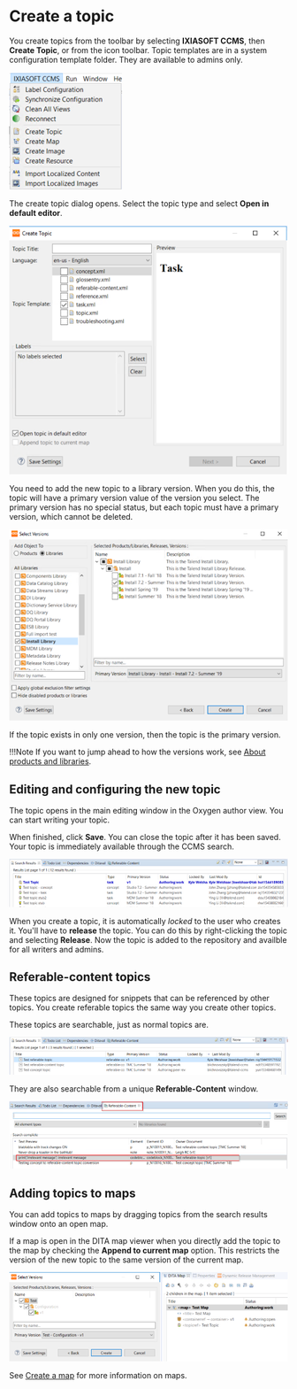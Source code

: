 # Create a topic

You create topics from the toolbar by selecting __IXIASOFT CCMS__, then __Create Topic__, or from the icon toolbar. Topic templates are in a system configuration template folder. They are available to admins only.

![create](./images/createTopic.png)

The create topic dialog opens. Select the topic type and select __Open in default editor__.

![create](./images/createTopicWindow.png)

You need to add the new topic to a library version. When you do this, the topic will have a primary version value of the version you select. The primary version has no special status, but each topic must have a primary version, which cannot be deleted.

![version](./images/selectVersion.png)

If the topic exists in only one version, then the topic is the primary version. 

!!!Note
If you want to jump ahead to how the versions work, see [About products and libraries](#About-products-and-libraries).

## Editing and configuring the new topic

The topic opens in the main editing window in the Oxygen author view. You can start writing your topic.

When finished, click __Save__. You can close the topic after it has been saved. Your topic is immediately available through the CCMS search.

![search](./images/searchResult.png)

When you create a topic, it is automatically _locked_ to the user who creates it. You'll have to __release__ the topic. You can do this by right-clicking the topic and selecting __Release__. Now the topic is added to the repository and availble for all writers and admins.

## Referable-content topics

These topics are designed for snippets that can be referenced by other topics. You create referable topics the same way you create other topics.

These topics are searchable, just as normal topics are.

![search](./images/referableTopic.png)

They are also searchable from a unique __Referable-Content__ window.

![search](./images/referableTopic1.png)

## Adding topics to maps

You can add topics to maps by dragging topics from the search results window onto an open map.

If a map is open in the DITA map viewer when you directly add the topic to the map by checking the __Append to current map__ option. This restricts the version of the new topic to the same version of the current map.

![AddToMap](./images/createTopicWhenMapOpen.png)

See [Create a map](./maps.md) for more information on maps.


